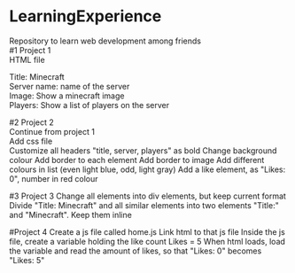 # LearningExperience
Repository to learn web development among friends  
#1 Project 1  
HTML file  
  
Title: Minecraft  
Server name: name of the server  
Image: Show a minecraft image  
Players: Show a list of players on the server  

#2 Project 2  
Continue from project 1  
Add css file  
Customize all headers "title, server, players" as bold
Change background colour
Add border to each element
Add border to image
Add different colours in list (even light blue, odd, light gray)
Add a like element, as "Likes: 0", number in red colour

#3 Project 3
Change all elements into div elements, but keep current format
Divide "Title: Minecraft" and all similar elements into two elements "Title:" and "Minecraft". Keep them inline


#Project 4
Create a js file called home.js
Link html to that js file
Inside the js file, create a variable holding the like count
Likes = 5
When html loads, load the variable and read the amount of likes, so that "Likes: 0" becomes "Likes: 5"
